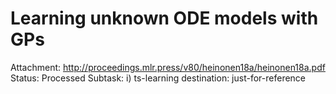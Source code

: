 # Learning unknown ODE models with GPs

Attachment: http://proceedings.mlr.press/v80/heinonen18a/heinonen18a.pdf
Status: Processed
Subtask: i) ts-learning
destination: just-for-reference

